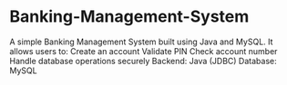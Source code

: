 # Banking-Management-System
A simple Banking Management System built using Java and MySQL. It allows users to:  Create an account  Validate PIN  Check account number  Handle database operations securely   Backend: Java (JDBC)  Database: MySQL
